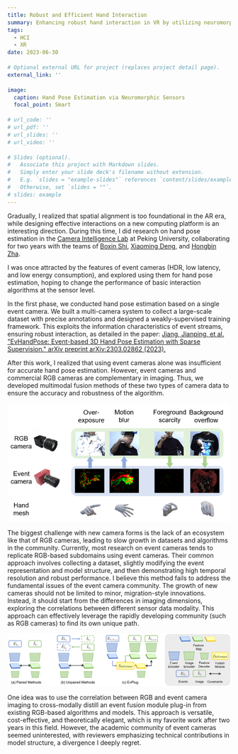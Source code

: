 ```yaml
---
title: Robust and Efficient Hand Interaction
summary: Enhancing robust hand interaction in VR by utilizing neuromorpgic sensors with multi-modal fusion.
tags:
  - HCI
  - XR
date: 2023-06-30

# Optional external URL for project (replaces project detail page).
external_link: ''

image:
  caption: Hand Pose Estimation via Neuromorphic Sensors
  focal_point: Smart

# url_code: ''
# url_pdf: ''
# url_slides: ''
# url_video: ''

# Slides (optional).
#   Associate this project with Markdown slides.
#   Simply enter your slide deck's filename without extension.
#   E.g. `slides = "example-slides"` references `content/slides/example-slides.md`.
#   Otherwise, set `slides = ""`.
# slides: example
---
```


Gradually, I realized that spatial alignment is too foundational in the AR era, while designing effective interactions on a new computing platform is an interesting direction. During this time, I did research on hand pose estimation in the [Camera Intelligence Lab](https://ci.idm.pku.edu.cn/) at Peking University, collaborating for two years with the teams of [Boxin Shi](https://ci.idm.pku.edu.cn/People.htm), [Xiaoming Deng](https://people.ucas.ac.cn/~dengxm), and [Hongbin Zha](https://scholar.google.com/citations?user=LQxSSgYAAAAJ&hl=zh-CN&oi=ao).

I was once attracted by the features of event cameras (HDR, low latency, and low energy consumption), and explored using them for hand pose estimation, hoping to change the performance of basic interaction algorithms at the sensor level.

In the first phase, we conducted hand pose estimation based on a single event camera. We built a multi-camera system to collect a large-scale dataset with precise annotations and designed a weakly-supervised training framework. This exploits the information characteristics of event streams, ensuring robust interaction, as detailed in the paper: [Jiang, Jianping, et al. "EvHandPose: Event-based 3D Hand Pose Estimation with Sparse Supervision." arXiv preprint arXiv:2303.02862 (2023).](https://arxiv.org/abs/2303.02862)

After this work, I realized that using event cameras alone was insufficient for accurate hand pose estimation. However, event cameras and commercial RGB cameras are complementary in imaging. Thus, we developed multimodal fusion methods of these two types of camera data to ensure the accuracy and robustness of the algorithm.

![evrgbhand](evrgbhand.png "Complementary Usage of Event Cameras and RGB Cameras")


The biggest challenge with new camera forms is the lack of an ecosystem like that of RGB cameras, leading to slow growth in datasets and algorithms in the community. 
Currently, most research on event cameras tends to replicate RGB-based subdomains using event cameras. Their common approach involves collecting a dataset, slightly modifying the event representation and model structure, and then demonstrating high temporal resolution and robust performance. 
I believe this method fails to address the fundamental issues of the event camera community. The growth of new cameras should not be limited to minor, migration-style innovations. Instead, it should start from the differences in imaging dimensions, exploring the correlations between different sensor data modality. 
This approach can effectively leverage the rapidly developing community (such as RGB cameras) to find its own unique path.

![evplug](evplug.png "Learn a Plug-and-Play Module for Event and Image Fusion")

One idea was to use the correlation between RGB and event camera imaging to cross-modally distill an event fusion module plug-in from existing RGB-based algorithms and models. 
This approach is versatile, cost-effective, and theoretically elegant, which is my favorite work after two years in this field. 
However, the academic community of event cameras seemed uninterested, with reviewers emphasizing technical contributions in model structure, a divergence I deeply regret.
